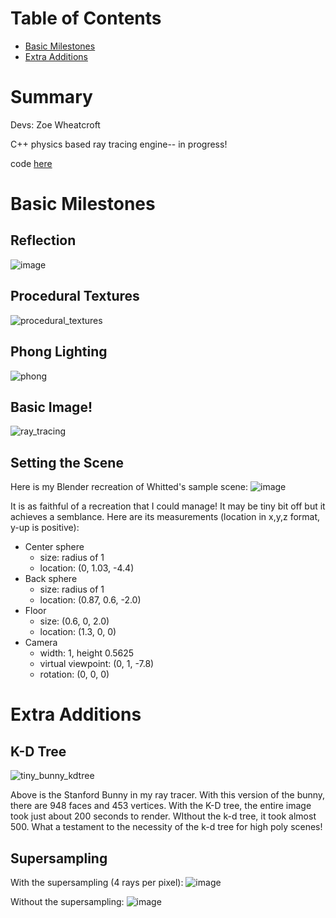 # Table of Contents

- [Basic Milestones](#basic-milestones)
- [Extra Additions](#extra-additions)

# Summary

Devs: Zoe Wheatcroft

C++ physics based ray tracing engine-- in progress! 

code [here](https://github.com/ZoeWheatcroft/PhysicalRayTracingEngine)

# Basic Milestones

## **Reflection**

![image](https://github.com/user-attachments/assets/e5afe800-7143-4cfc-b5ff-61c73fc7697c)

## **Procedural Textures**

![procedural_textures](https://github.com/user-attachments/assets/f7231305-6b10-4ce0-a0ff-70f257a74dbe)

## **Phong Lighting**

![phong](https://github.com/user-attachments/assets/0653795e-fc79-44c3-ac03-f7c4ba787570)

## **Basic Image!**

![ray_tracing](https://github.com/user-attachments/assets/7dae40e3-2d98-4a6e-b61d-a653d7fc7eff)

## **Setting the Scene**

Here is my Blender recreation of Whitted's sample scene: 
![image](https://github.com/user-attachments/assets/6b49ea53-3ef2-499a-972b-2f8d33353361)

It is as faithful of a recreation that I could manage! It may be tiny bit off but it achieves a semblance. 
Here are its measurements (location in x,y,z format, y-up is positive): 
* Center sphere
  * size: radius of 1
  * location: (0, 1.03, -4.4)
* Back sphere
  * size: radius of 1
  * location: (0.87, 0.6, -2.0)
* Floor
  * size: (0.6, 0, 2.0)
  * location: (1.3, 0, 0)
* Camera
  * width: 1, height 0.5625
  * virtual viewpoint: (0, 1, -7.8)
  * rotation: (0, 0, 0)




# Extra Additions

## **K-D Tree**
![tiny_bunny_kdtree](https://github.com/user-attachments/assets/8e254bec-79f9-4b21-81a1-9e5e3e1680ea)

Above is the Stanford Bunny in my ray tracer. With this version of the bunny, there are 948 faces and 453 vertices. With the K-D tree, the entire image took just about 200 seconds to render. WIthout the k-d tree, it took almost 500. What a testament to the necessity of the k-d tree for high poly scenes!


## **Supersampling**

With the supersampling (4 rays per pixel):
![image](https://github.com/user-attachments/assets/c44b8178-c843-4e07-b3ae-43fc48b14d21)

Without the supersampling:
![image](https://github.com/user-attachments/assets/4c5103e6-6461-4256-a027-cc28b3f59bf7)
